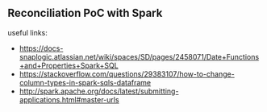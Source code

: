 ## Reconciliation PoC with Spark


useful links:
 - https://docs-snaplogic.atlassian.net/wiki/spaces/SD/pages/2458071/Date+Functions+and+Properties+Spark+SQL
 - https://stackoverflow.com/questions/29383107/how-to-change-column-types-in-spark-sqls-dataframe
 - http://spark.apache.org/docs/latest/submitting-applications.html#master-urls
 